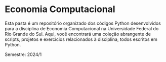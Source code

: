 # Economia Computacional

Esta pasta é um repositório organizado dos códigos Python desenvolvidos para a disciplina de Economia Computacional na Universidade Federal do Rio Grande do Sul. Aqui, você encontrará uma coleção abrangente de scripts, projetos e exercícios relacionados à disciplina, todos escritos em Python.

Semestre: 2024/1